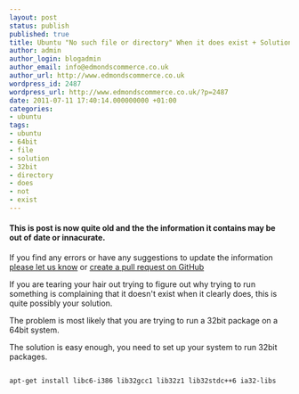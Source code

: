 ```yaml
---
layout: post
status: publish
published: true
title: Ubuntu "No such file or directory" When it does exist + Solution
author: admin
author_login: blogadmin
author_email: info@edmondscommerce.co.uk
author_url: http://www.edmondscommerce.co.uk
wordpress_id: 2487
wordpress_url: http://www.edmondscommerce.co.uk/?p=2487
date: 2011-07-11 17:40:14.000000000 +01:00
categories:
- ubuntu
tags:
- ubuntu
- 64bit
- file
- solution
- 32bit
- directory
- does
- not
- exist
---
```

<div class="oldpost"><h4>This is post is now quite old and the the information it contains may be out of date or innacurate.</h4>
<p>
If you find any errors or have any suggestions to update the information <a href="http://edmondscommerce.github.io/contact-us/index.html">please let us know</a>
or <a href="https://github.com/edmondscommerce/edmondscommerce.github.io">create a pull request on GitHub</a>
</p>
</div>
If you are tearing your hair out trying to figure out why trying to run something is complaining that it doesn't exist when it clearly does, this is quite possibly your solution.

The problem is most likely that you are trying to run a 32bit package on a 64bit system.

The solution is easy enough, you need to set up your system to run 32bit packages.

```

apt-get install libc6-i386 lib32gcc1 lib32z1 lib32stdc++6 ia32-libs

```
